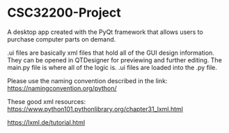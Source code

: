 # CSC32200-Project

A desktop app created with the PyQt framework that allows users to purchase computer parts on demand.

.ui files are basically xml files that hold all of the GUI design information. They can be opened in QTDesigner for previewing and further editing.
The main.py file is where all of the logic is. .ui files are loaded into the .py file. 

Please use the naming convention described in the link: https://namingconvention.org/python/

These good xml resources: 
  https://www.python101.pythonlibrary.org/chapter31_lxml.html
  
  https://lxml.de/tutorial.html

